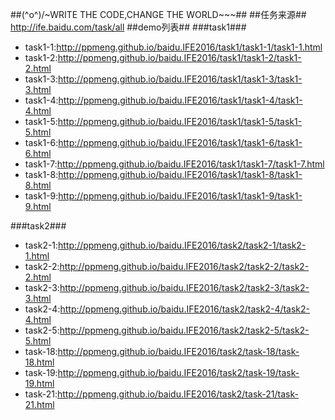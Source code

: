##\(^o^)/~WRITE THE CODE,CHANGE THE WORLD~~~##
##任务来源##
http://ife.baidu.com/task/all
##demo列表##
###task1###
- task1-1:http://ppmeng.github.io/baidu.IFE2016/task1/task1-1/task1-1.html
- task1-2:http://ppmeng.github.io/baidu.IFE2016/task1/task1-2/task1-2.html
- task1-3:http://ppmeng.github.io/baidu.IFE2016/task1/task1-3/task1-3.html
- task1-4:http://ppmeng.github.io/baidu.IFE2016/task1/task1-4/task1-4.html
- task1-5:http://ppmeng.github.io/baidu.IFE2016/task1/task1-5/task1-5.html
- task1-6:http://ppmeng.github.io/baidu.IFE2016/task1/task1-6/task1-6.html
- task1-7:http://ppmeng.github.io/baidu.IFE2016/task1/task1-7/task1-7.html
- task1-8:http://ppmeng.github.io/baidu.IFE2016/task1/task1-8/task1-8.html
- task1-9:http://ppmeng.github.io/baidu.IFE2016/task1/task1-9/task1-9.html

###task2###
- task2-1:http://ppmeng.github.io/baidu.IFE2016/task2/task2-1/task2-1.html
- task2-2:http://ppmeng.github.io/baidu.IFE2016/task2/task2-2/task2-2.html
- task2-3:http://ppmeng.github.io/baidu.IFE2016/task2/task2-3/task2-3.html
- task2-4:http://ppmeng.github.io/baidu.IFE2016/task2/task2-4/task2-4.html
- task2-5:http://ppmeng.github.io/baidu.IFE2016/task2/task2-5/task2-5.html
- task-18:http://ppmeng.github.io/baidu.IFE2016/task2/task-18/task-18.html
- task-19:http://ppmeng.github.io/baidu.IFE2016/task2/task-19/task-19.html
- task-21:http://ppmeng.github.io/baidu.IFE2016/task2/task-21/task-21.html